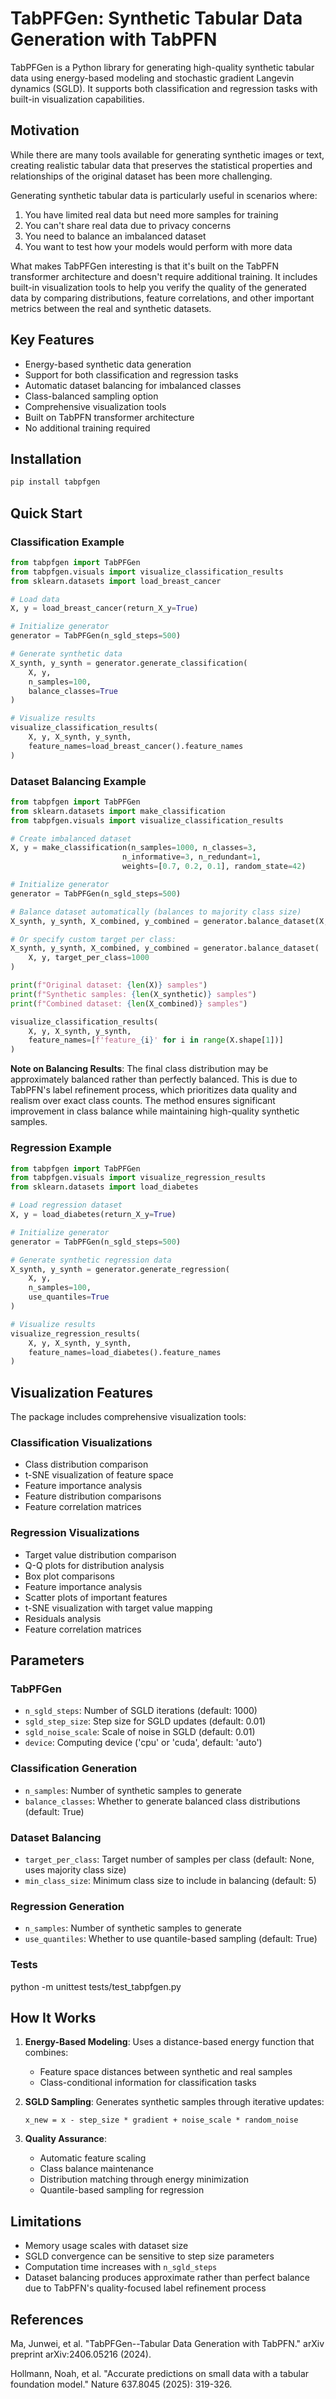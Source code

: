 # TabPFGen: Synthetic Tabular Data Generation with TabPFN

TabPFGen is a Python library for generating high-quality synthetic tabular data using energy-based modeling and stochastic gradient Langevin dynamics (SGLD). It supports both classification and regression tasks with built-in visualization capabilities.

## Motivation

While there are many tools available for generating synthetic images or text, creating realistic tabular data that preserves the statistical properties and relationships of the original dataset has been more challenging.

Generating synthetic tabular data is particularly useful in scenarios where:

1. You have limited real data but need more samples for training
2. You can't share real data due to privacy concerns
3. You need to balance an imbalanced dataset
4. You want to test how your models would perform with more data

What makes TabPFGen interesting is that it's built on the TabPFN transformer architecture and doesn't require additional training. It includes built-in visualization tools to help you verify the quality of the generated data by comparing distributions, feature correlations, and other important metrics between the real and synthetic datasets.


## Key Features

- Energy-based synthetic data generation
- Support for both classification and regression tasks
- Automatic dataset balancing for imbalanced classes
- Class-balanced sampling option
- Comprehensive visualization tools
- Built on TabPFN transformer architecture
- No additional training required

## Installation

```bash
pip install tabpfgen
```

## Quick Start

### Classification Example

```python
from tabpfgen import TabPFGen
from tabpfgen.visuals import visualize_classification_results
from sklearn.datasets import load_breast_cancer

# Load data
X, y = load_breast_cancer(return_X_y=True)

# Initialize generator
generator = TabPFGen(n_sgld_steps=500)

# Generate synthetic data
X_synth, y_synth = generator.generate_classification(
    X, y,
    n_samples=100,
    balance_classes=True
)

# Visualize results
visualize_classification_results(
    X, y, X_synth, y_synth,
    feature_names=load_breast_cancer().feature_names
)
```

### Dataset Balancing Example

```python
from tabpfgen import TabPFGen
from sklearn.datasets import make_classification
from tabpfgen.visuals import visualize_classification_results

# Create imbalanced dataset
X, y = make_classification(n_samples=1000, n_classes=3, 
                         n_informative=3, n_redundant=1,
                         weights=[0.7, 0.2, 0.1], random_state=42)

# Initialize generator
generator = TabPFGen(n_sgld_steps=500)

# Balance dataset automatically (balances to majority class size)
X_synth, y_synth, X_combined, y_combined = generator.balance_dataset(X, y)

# Or specify custom target per class:
X_synth, y_synth, X_combined, y_combined = generator.balance_dataset(
    X, y, target_per_class=1000
)

print(f"Original dataset: {len(X)} samples")
print(f"Synthetic samples: {len(X_synthetic)} samples") 
print(f"Combined dataset: {len(X_combined)} samples")

visualize_classification_results(
    X, y, X_synth, y_synth,
    feature_names=[f'feature_{i}' for i in range(X.shape[1])]
)
```

**Note on Balancing Results**: The final class distribution may be approximately balanced rather than perfectly balanced. This is due to TabPFN's label refinement process, which prioritizes data quality and realism over exact class counts. The method ensures significant improvement in class balance while maintaining high-quality synthetic samples.

### Regression Example

```python
from tabpfgen import TabPFGen
from tabpfgen.visuals import visualize_regression_results
from sklearn.datasets import load_diabetes

# Load regression dataset
X, y = load_diabetes(return_X_y=True)

# Initialize generator
generator = TabPFGen(n_sgld_steps=500)

# Generate synthetic regression data
X_synth, y_synth = generator.generate_regression(
    X, y,
    n_samples=100,
    use_quantiles=True
)

# Visualize results
visualize_regression_results(
    X, y, X_synth, y_synth,
    feature_names=load_diabetes().feature_names
)
```

## Visualization Features

The package includes comprehensive visualization tools:

### Classification Visualizations
- Class distribution comparison
- t-SNE visualization of feature space
- Feature importance analysis
- Feature distribution comparisons
- Feature correlation matrices

### Regression Visualizations
- Target value distribution comparison
- Q-Q plots for distribution analysis
- Box plot comparisons
- Feature importance analysis
- Scatter plots of important features
- t-SNE visualization with target value mapping
- Residuals analysis
- Feature correlation matrices

## Parameters

### TabPFGen
- `n_sgld_steps`: Number of SGLD iterations (default: 1000)
- `sgld_step_size`: Step size for SGLD updates (default: 0.01)
- `sgld_noise_scale`: Scale of noise in SGLD (default: 0.01)
- `device`: Computing device ('cpu' or 'cuda', default: 'auto')

### Classification Generation
- `n_samples`: Number of synthetic samples to generate
- `balance_classes`: Whether to generate balanced class distributions (default: True)

### Dataset Balancing
- `target_per_class`: Target number of samples per class (default: None, uses majority class size)  
- `min_class_size`: Minimum class size to include in balancing (default: 5)

### Regression Generation
- `n_samples`: Number of synthetic samples to generate
- `use_quantiles`: Whether to use quantile-based sampling (default: True)

### Tests

python -m unittest tests/test_tabpfgen.py

## How It Works

1. **Energy-Based Modeling**: Uses a distance-based energy function that combines:
   - Feature space distances between synthetic and real samples
   - Class-conditional information for classification tasks

2. **SGLD Sampling**: Generates synthetic samples through iterative updates:
   ```
   x_new = x - step_size * gradient + noise_scale * random_noise
   ```

3. **Quality Assurance**:
   - Automatic feature scaling
   - Class balance maintenance
   - Distribution matching through energy minimization
   - Quantile-based sampling for regression

## Limitations

- Memory usage scales with dataset size
- SGLD convergence can be sensitive to step size parameters
- Computation time increases with `n_sgld_steps`
- Dataset balancing produces approximate rather than perfect balance due to TabPFN's quality-focused label refinement process


## References

Ma, Junwei, et al. "TabPFGen--Tabular Data Generation with TabPFN." arXiv preprint arXiv:2406.05216 (2024).

Hollmann, Noah, et al. "Accurate predictions on small data with a tabular foundation model." Nature 637.8045 (2025): 319-326.